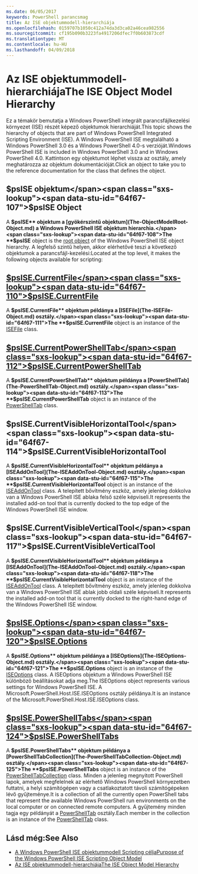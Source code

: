 ```yaml
---
ms.date: 06/05/2017
keywords: PowerShell parancsmag
title: Az ISE objektummodell-hierarchiája
ms.openlocfilehash: 0159707b1050c412a74da3d3ca02a46cea982556
ms.sourcegitcommit: cf195b090b3223fa4917206dfec7f0b603873cdf
ms.translationtype: MT
ms.contentlocale: hu-HU
ms.lasthandoff: 04/09/2018
---
```

# <a name="the-ise-object-model-hierarchy"></a><span data-ttu-id="64f67-103">Az ISE objektummodell-hierarchiája</span><span class="sxs-lookup"><span data-stu-id="64f67-103">The ISE Object Model Hierarchy</span></span>

<span data-ttu-id="64f67-104">Ez a témakör bemutatja a Windows PowerShell integrált parancsfájlkezelési környezet (ISE) részét képező objektumok hierarchiáját.</span><span class="sxs-lookup"><span data-stu-id="64f67-104">This topic shows the hierarchy of objects that are part of Windows PowerShell Integrated Scripting Environment (ISE).</span></span>
<span data-ttu-id="64f67-105">A Windows PowerShell ISE megtalálható a Windows PowerShell 3.0 és a Windows PowerShell 4.0-s verzióját.</span><span class="sxs-lookup"><span data-stu-id="64f67-105">Windows PowerShell ISE is included in Windows PowerShell 3.0 and in Windows PowerShell 4.0.</span></span>
<span data-ttu-id="64f67-106">Kattintson egy objektumot léphet vissza az osztály, amely meghatározza az objektum dokumentációját.</span><span class="sxs-lookup"><span data-stu-id="64f67-106">Click an object to take you to the reference documentation for the class that defines the object.</span></span>

## <a name="psise-object"></a><span data-ttu-id="64f67-107">$psISE objektum</span><span class="sxs-lookup"><span data-stu-id="64f67-107">$psISE Object</span></span>

<span data-ttu-id="64f67-108">A **$psISE** objektum a [gyökérszintű objektum](The-ObjectModelRoot-Object.md) a Windows PowerShell ISE objektum hierarchia.</span><span class="sxs-lookup"><span data-stu-id="64f67-108">The **$psISE** object is the [root object](The-ObjectModelRoot-Object.md) of the Windows PowerShell ISE object hierarchy.</span></span>
<span data-ttu-id="64f67-109">A legfelső szintű helyen, akkor elérhetővé teszi a következő objektumok a parancsfájl-kezelési:</span><span class="sxs-lookup"><span data-stu-id="64f67-109">Located at the top level, it makes the following objects available for scripting:</span></span>

## <a name="psisecurrentfilethe-isefile-objectmd"></a>[<span data-ttu-id="64f67-110">$psISE.CurrentFile</span><span class="sxs-lookup"><span data-stu-id="64f67-110">$psISE.CurrentFile</span></span>](The-ISEFile-Object.md)

<span data-ttu-id="64f67-111">A **$psISE.CurrentFile** objektum példánya a [ISEFile](The-ISEFile-Object.md) osztály.</span><span class="sxs-lookup"><span data-stu-id="64f67-111">The **$psISE.CurrentFile** object is an instance of the [ISEFile](The-ISEFile-Object.md) class.</span></span>

## <a name="psisecurrentpowershelltabthe-powershelltab-objectmd"></a>[<span data-ttu-id="64f67-112">$psISE.CurrentPowerShellTab</span><span class="sxs-lookup"><span data-stu-id="64f67-112">$psISE.CurrentPowerShellTab</span></span>](The-PowerShellTab-Object.md)

<span data-ttu-id="64f67-113">A **$psISE.CurrentPowerShellTab** objektum példánya a [PowerShellTab](The-PowerShellTab-Object.md) osztály.</span><span class="sxs-lookup"><span data-stu-id="64f67-113">The **$psISE.CurrentPowerShellTab** object is an instance of the [PowerShellTab](The-PowerShellTab-Object.md) class.</span></span>

## <a name="psisecurrentvisiblehorizontaltool"></a><span data-ttu-id="64f67-114">$psISE.CurrentVisibleHorizontalTool</span><span class="sxs-lookup"><span data-stu-id="64f67-114">$psISE.CurrentVisibleHorizontalTool</span></span>

<span data-ttu-id="64f67-115">A **$psISE.CurrentVisibleHorizontalTool** objektum példánya a [ISEAddOnTool](The-ISEAddOnTool-Object.md) osztály.</span><span class="sxs-lookup"><span data-stu-id="64f67-115">The **$psISE.CurrentVisibleHorizontalTool** object is an instance of the [ISEAddOnTool](The-ISEAddOnTool-Object.md) class.</span></span>
<span data-ttu-id="64f67-116">A telepített bővítmény eszköz, amely jelenleg dokkolva van a Windows PowerShell ISE ablaka felső széle képviseli.</span><span class="sxs-lookup"><span data-stu-id="64f67-116">It represents the installed add-on tool that is currently docked to the top edge of the Windows PowerShell ISE window.</span></span>

## <a name="psisecurrentvisibleverticaltool"></a><span data-ttu-id="64f67-117">$psISE.CurrentVisibleVerticalTool</span><span class="sxs-lookup"><span data-stu-id="64f67-117">$psISE.CurrentVisibleVerticalTool</span></span>

<span data-ttu-id="64f67-118">A **$psISE.CurrentVisibleHorizontalTool** objektum példánya a [ISEAddOnTool](The-ISEAddOnTool-Object.md) osztály.</span><span class="sxs-lookup"><span data-stu-id="64f67-118">The **$psISE.CurrentVisibleHorizontalTool** object is an instance of the [ISEAddOnTool](The-ISEAddOnTool-Object.md) class.</span></span>
<span data-ttu-id="64f67-119">A telepített bővítmény eszköz, amely jelenleg dokkolva van a Windows PowerShell ISE ablak jobb oldali széle képviseli.</span><span class="sxs-lookup"><span data-stu-id="64f67-119">It represents the installed add-on tool that is currently docked to the right-hand edge of the Windows PowerShell ISE window.</span></span>

## <a name="psiseoptionsthe-iseoptions-objectmd"></a>[<span data-ttu-id="64f67-120">$psISE.Options</span><span class="sxs-lookup"><span data-stu-id="64f67-120">$psISE.Options</span></span>](The-ISEOptions-Object.md)

<span data-ttu-id="64f67-121">A **$psISE.Options** objektum példánya a [ISEOptions](The-ISEOptions-Object.md) osztály.</span><span class="sxs-lookup"><span data-stu-id="64f67-121">The **$psISE.Options** object is an instance of the [ISEOptions](The-ISEOptions-Object.md) class.</span></span>
<span data-ttu-id="64f67-122">A ISEOptions objektum a Windows PowerShell ISE különböző beállításokat adja meg.</span><span class="sxs-lookup"><span data-stu-id="64f67-122">The ISEOptions object represents various settings for Windows PowerShell ISE.</span></span>
<span data-ttu-id="64f67-123">A Microsoft.PowerShell.Host.ISE.ISEOptions osztály példánya.</span><span class="sxs-lookup"><span data-stu-id="64f67-123">It is an instance of the Microsoft.PowerShell.Host.ISE.ISEOptions class.</span></span>

## <a name="psisepowershelltabsthe-powershelltabcollection-objectmd"></a>[<span data-ttu-id="64f67-124">$psISE.PowerShellTabs</span><span class="sxs-lookup"><span data-stu-id="64f67-124">$psISE.PowerShellTabs</span></span>](The-PowerShellTabCollection-Object.md)

<span data-ttu-id="64f67-125">A **$psISE.PowerShellTabs** objektum példánya a [PowerShellTabCollection](The-PowerShellTabCollection-Object.md) osztály.</span><span class="sxs-lookup"><span data-stu-id="64f67-125">The **$psISE.PowerShellTabs** object is an instance of the [PowerShellTabCollection](The-PowerShellTabCollection-Object.md) class.</span></span>
<span data-ttu-id="64f67-126">Minden a jelenleg megnyitott PowerShell lapok, amelyek megfelelnek az elérhető Windows PowerShell környezetben futtatni, a helyi számítógépen vagy a csatlakoztatott távoli számítógépeken lévő gyűjteménye.</span><span class="sxs-lookup"><span data-stu-id="64f67-126">It is a collection of all the currently open PowerShell tabs that represent the available Windows PowerShell run environments on the local computer or on connected remote computers.</span></span>
<span data-ttu-id="64f67-127">A gyűjtemény minden tagja egy példányát a [PowerShellTab](The-PowerShellTab-Object.md) osztály.</span><span class="sxs-lookup"><span data-stu-id="64f67-127">Each member in the collection is an instance of the [PowerShellTab](The-PowerShellTab-Object.md) class.</span></span>

## <a name="see-also"></a><span data-ttu-id="64f67-128">Lásd még:</span><span class="sxs-lookup"><span data-stu-id="64f67-128">See Also</span></span>

- [<span data-ttu-id="64f67-129">A Windows PowerShell ISE objektummodell Scripting célja</span><span class="sxs-lookup"><span data-stu-id="64f67-129">Purpose of the Windows PowerShell ISE Scripting Object Model</span></span>](Purpose-of-the-Windows-PowerShell-ISE-Scripting-Object-Model.md)
- [<span data-ttu-id="64f67-130">Az ISE objektummodell-hierarchiája</span><span class="sxs-lookup"><span data-stu-id="64f67-130">The ISE Object Model Hierarchy</span></span>](The-ISE-Object-Model-Hierarchy.md)